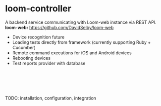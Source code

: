 # loom-controller


A backend service communicating with Loom-web instance via REST API.<br>
<b>loom-web:</b> https://github.com/DavidSelby/loom-web


 - Device recognition future
 - Loading tests directly from framework (currently supporting Ruby + Cucumber)
 - Remote command executions for iOS and Android devices
 - Rebooting devices
 - Test reports provider with database
 <br>
 <br>
 <br>
 <br>
 
TODO: installation, configuration, integration
